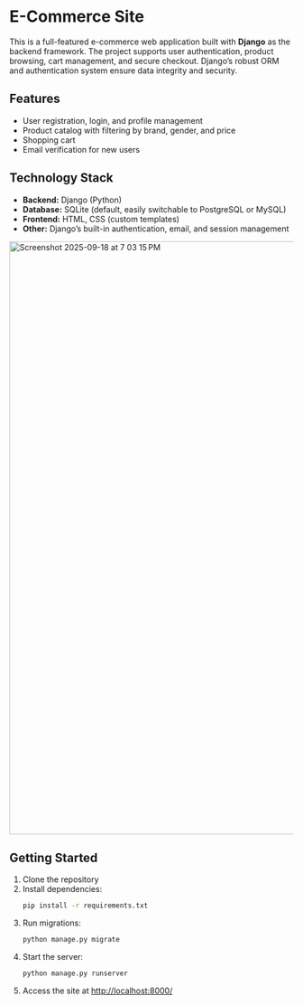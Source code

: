 # E-Commerce Site

This is a full-featured e-commerce web application built with **Django** as the backend framework. The project supports user authentication, product browsing, cart management, and secure checkout. Django’s robust ORM and authentication system ensure data integrity and security.

## Features
- User registration, login, and profile management
- Product catalog with filtering by brand, gender, and price
- Shopping cart
- Email verification for new users

## Technology Stack
- **Backend:** Django (Python)
- **Database:** SQLite (default, easily switchable to PostgreSQL or MySQL)
- **Frontend:** HTML, CSS (custom templates)
- **Other:** Django’s built-in authentication, email, and session management

  
<img width="1680" height="1050" alt="Screenshot 2025-09-18 at 7 03 15 PM" src="https://github.com/user-attachments/assets/ddad657b-bb55-4927-bd62-fd90b165affd" />

## Getting Started
1. Clone the repository
2. Install dependencies:
   ```bash
   pip install -r requirements.txt
   ```
3. Run migrations:
   ```bash
   python manage.py migrate
   ```
4. Start the server:
   ```bash
   python manage.py runserver
   ```
5. Access the site at [http://localhost:8000/](http://localhost:8000/)
